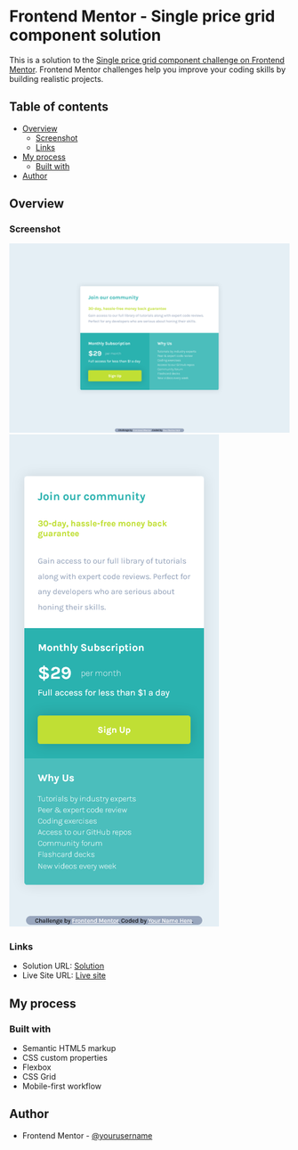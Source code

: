 # Frontend Mentor - Single price grid component solution

This is a solution to the [Single price grid component challenge on Frontend Mentor](https://www.frontendmentor.io/challenges/single-price-grid-component-5ce41129d0ff452fec5abbbc). Frontend Mentor challenges help you improve your coding skills by building realistic projects. 

## Table of contents

- [Overview](#overview)
  - [Screenshot](#screenshot)
  - [Links](#links)
- [My process](#my-process)
  - [Built with](#built-with)
- [Author](#author)


## Overview


### Screenshot

![](./screenshot/desktopview.png)
![](./screenshot/mobileview.png)


### Links

- Solution URL: [Solution](https://www.frontendmentor.io/solutions/responsive-single-price-grid-component-using-css-grid-and-flex-1E_Dy1v7dI)
- Live Site URL: [Live site](https://subtle-muffin-a6e7c0.netlify.app/)

## My process

### Built with

- Semantic HTML5 markup
- CSS custom properties
- Flexbox
- CSS Grid
- Mobile-first workflow



## Author

- Frontend Mentor - [@yourusername](https://www.frontendmentor.io/profile/yourusername)

